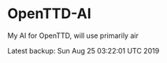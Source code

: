# OpenTTD-AI
My AI for OpenTTD, will use primarily air

Latest backup: Sun Aug 25 03:22:01 UTC 2019
